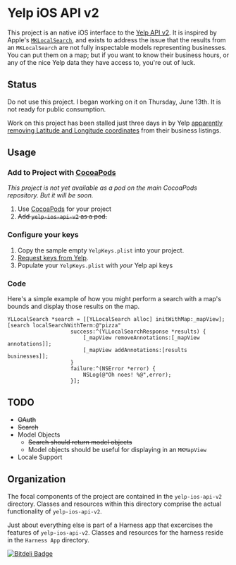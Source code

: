 # Yelp iOS API v2

This project is an native iOS interface to the [Yelp API v2](http://www.yelp.com/developers/documentation/v2/overview). It is inspired by Apple's [`MKLocalSearch`](http://nshipster.com/mklocalsearch/), and exists to address the issue that the results from an `MKLocalSearch` are not fully inspectable models representing businesses. You can put them on a map; but if you want to know their business hours, or any of the nice Yelp data they have access to, you're out of luck.

## Status
Do not use this project. I began working on it on Thursday, June 13th. It is not ready for public consumption.

Work on this project has been stalled just three days in by Yelp [apparently removing Latitude and Longitude coordinates](https://groups.google.com/forum/?fromgroups#!topic/yelp-developer-support/SVoLQR9RiKo) from their business listings.

## Usage

### Add to Project with [CocoaPods](http://cocoapods.org/)

*This project is not yet available as a pod on the main CocoaPods repository. But it will be soon.*

1. Use [CocoaPods](http://cocoapods.org/) for your project
2. ~~Add `yelp-ios-api-v2` as a pod.~~

### Configure your keys

1. Copy the sample empty `YelpKeys.plist` into your project.
2. [Request keys from Yelp](http://www.yelp.com/developers/documentation/v2/authentication).
2. Populate your `YelpKeys.plist` with _your_ Yelp api keys

### Code

Here's a simple example of how you might perform a search with a map's bounds and display those results on the map.

    YLLocalSearch *search = [[YLLocalSearch alloc] initWithMap:_mapView];
    [search localSearchWithTerm:@"pizza"
                        success:^(YLLocalSearchResponse *results) {
                            [_mapView removeAnnotations:[_mapView annotations]];
                            [_mapView addAnnotations:[results businesses]];
                        }
                        failure:^(NSError *error) {
                            NSLog(@"Oh noes! %@",error);
                        }];

## TODO
* ~~OAuth~~
* ~~Search~~
* Model Objects
  * ~~Search should return model objects~~
  * Model objects should be useful for displaying in an `MKMapView`
* Locale Support

## Organization
The focal components of the project are contained in the `yelp-ios-api-v2` directory. Classes and resources within this directory comprise the actual functionality of `yelp-ios-api-v2`.

Just about everything else is part of a Harness app that excercises the features of `yelp-ios-api-v2`. Classes and resources for the harness reside in the `Harness App` directory.



[![Bitdeli Badge](https://d2weczhvl823v0.cloudfront.net/fcanas/yelp-ios-api-v2/trend.png)](https://bitdeli.com/free "Bitdeli Badge")

